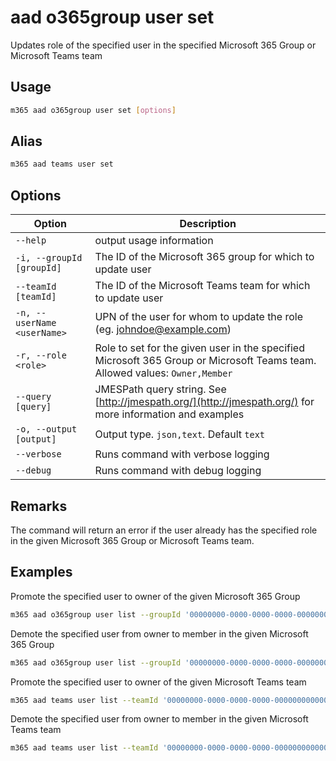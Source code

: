 # aad o365group user set

Updates role of the specified user in the specified Microsoft 365 Group or Microsoft Teams team

## Usage

```sh
m365 aad o365group user set [options]
```

## Alias

```sh
m365 aad teams user set
```

## Options

Option|Description
------|-----------
`--help`|output usage information
`-i, --groupId [groupId]`|The ID of the Microsoft 365 group for which to update user
`--teamId [teamId]`|The ID of the Microsoft Teams team for which to update user
`-n, --userName <userName>`|UPN of the user for whom to update the role (eg. johndoe@example.com)
`-r, --role <role>`|Role to set for the given user in the specified Microsoft 365 Group or Microsoft Teams team. Allowed values: `Owner,Member`
`--query [query]`|JMESPath query string. See [http://jmespath.org/](http://jmespath.org/) for more information and examples
`-o, --output [output]`|Output type. `json,text`. Default `text`
`--verbose`|Runs command with verbose logging
`--debug`|Runs command with debug logging

## Remarks

The command will return an error if the user already has the specified role in the given Microsoft 365 Group or Microsoft Teams team.

## Examples

Promote the specified user to owner of the given Microsoft 365 Group

```sh
m365 aad o365group user list --groupId '00000000-0000-0000-0000-000000000000' --userName 'anne.matthews@contoso.onmicrosoft.com' --role Owner
```

Demote the specified user from owner to member in the given Microsoft 365 Group

```sh
m365 aad o365group user list --groupId '00000000-0000-0000-0000-000000000000' --userName 'anne.matthews@contoso.onmicrosoft.com' --role Member
```

Promote the specified user to owner of the given Microsoft Teams team

```sh
m365 aad teams user list --teamId '00000000-0000-0000-0000-000000000000' --userName 'anne.matthews@contoso.onmicrosoft.com' --role Owner
```

Demote the specified user from owner to member in the given Microsoft Teams team

```sh
m365 aad teams user list --teamId '00000000-0000-0000-0000-000000000000' --userName 'anne.matthews@contoso.onmicrosoft.com' --role Member
```
